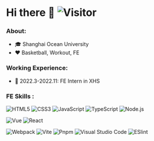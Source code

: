 # Hi there 👋 ![Visitor](https://visitor-badge.glitch.me/badge?page_id=haijie-x)

### About:

- 🎓 Shanghai Ocean University
- ❤️ Basketball, Workout, FE

### Working Experience:

- 🤖 2022.3-2022.11: FE Intern in XHS

### FE Skills :

![HTML5](https://img.shields.io/badge/-HTML5-E34F26?style=flat-square&logo=html5&logoColor=white)
![CSS3](https://img.shields.io/badge/-CSS3-1572B6?style=flat-square&logo=css3)
![JavaScript](https://img.shields.io/badge/-JavaScript-yellow?style=flat-square&logo=javascript&logoColor=white)
![TypeScript](https://img.shields.io/badge/-TypeScript-3178c6?style=flat-square&logo=typescript&logoColor=white)
![Node.js](https://img.shields.io/badge/Node.js-339933?style=flat-square&logo=Node.js&logoColor=white)

![Vue](https://img.shields.io/badge/-Vue-42b883?style=flat-square&logo=vue.js&logoColor=white)
![React](https://img.shields.io/badge/-React-45b8d8?style=flat-square&logo=react&logoColor=white")

![Webpack](https://img.shields.io/badge/-Webpack-2b3a42?style=flat-square&logo=WEBPACK&logoColor=white)
![Vite](https://img.shields.io/badge/-Vite-646cff?style=flat-square&logo=vite&logoColor=white)
![Pnpm](https://img.shields.io/badge/pnpm-f69220?style=flat-square&logo=pnpm&logoColor=white)
![Visual Studio Code](https://img.shields.io/badge/Visual_Studio_Code-23aaf2?style=flat-square&logo=Visual-Studio-Code&logoColor=white)
![ESlint](https://img.shields.io/badge/-ESLint-%234B32C3?style=flat-square&logo=eslint)
